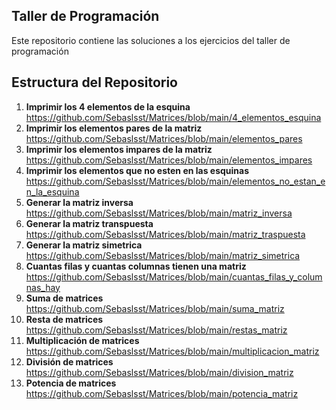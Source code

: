 ## Taller de Programación 
Este repositorio contiene las soluciones a los ejercicios del taller de programación

## Estructura del Repositorio 
1. **Imprimir los 4 elementos de la esquina**
   https://github.com/Sebaslsst/Matrices/blob/main/4_elementos_esquina
2. **Imprimir los elementos pares de la matriz**
   https://github.com/Sebaslsst/Matrices/blob/main/elementos_pares
3. **Imprimir los elementos impares de la matriz**
   https://github.com/Sebaslsst/Matrices/blob/main/elementos_impares
4. **Imprimir los elementos que no esten en las esquinas**
   https://github.com/Sebaslsst/Matrices/blob/main/elementos_no_estan_en_la_esquina
5. **Generar la matriz inversa**
    https://github.com/Sebaslsst/Matrices/blob/main/matriz_inversa
6. **Generar la matriz transpuesta**
    https://github.com/Sebaslsst/Matrices/blob/main/matriz_traspuesta
7. **Generar la matriz simetrica**
    https://github.com/Sebaslsst/Matrices/blob/main/matriz_simetrica
8. **Cuantas filas y cuantas columnas tienen una matriz**
    https://github.com/Sebaslsst/Matrices/blob/main/cuantas_filas_y_columnas_hay
9. **Suma de matrices**
    https://github.com/Sebaslsst/Matrices/blob/main/suma_matriz
10. **Resta de matrices**
    https://github.com/Sebaslsst/Matrices/blob/main/restas_matriz
11. **Multiplicación de matrices**
    https://github.com/Sebaslsst/Matrices/blob/main/multiplicacion_matriz
12. **División de matrices**
    https://github.com/Sebaslsst/Matrices/blob/main/division_matriz
13. **Potencia de matrices**
    https://github.com/Sebaslsst/Matrices/blob/main/potencia_matriz

